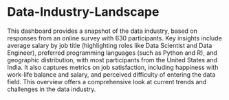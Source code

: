 # Data-Industry-Landscape

This dashboard provides a snapshot of the data industry, based on responses from an online survey with 630 participants. Key insights include average salary by job title (highlighting roles like Data Scientist and Data Engineer), preferred programming languages (such as Python and R), and geographic distribution, with most participants from the United States and India. It also captures metrics on job satisfaction, including happiness with work-life balance and salary, and perceived difficulty of entering the data field. This overview offers a comprehensive look at current trends and challenges in the data industry.
